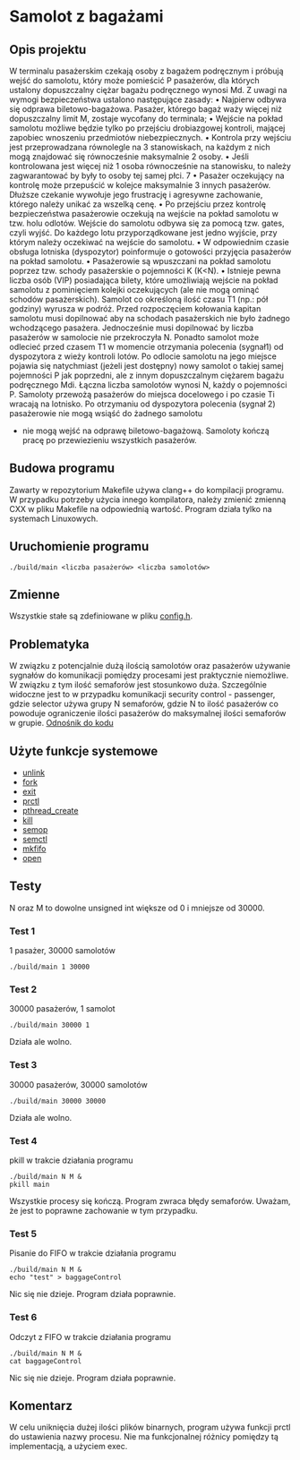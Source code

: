 # Samolot z bagażami

## Opis projektu

W terminalu pasażerskim czekają osoby z bagażem podręcznym i próbują wejść do samolotu, który
może pomieścić P pasażerów, dla których ustalony dopuszczalny ciężar bagażu podręcznego wynosi
Md.
Z uwagi na wymogi bezpieczeństwa ustalono następujące zasady:
• Najpierw odbywa się odprawa biletowo-bagażowa. Pasażer, którego bagaż waży więcej niż
dopuszczalny limit M, zostaje wycofany do terminala;
• Wejście na pokład samolotu możliwe będzie tylko po przejściu drobiazgowej kontroli, mającej
zapobiec wnoszeniu przedmiotów niebezpiecznych.
• Kontrola przy wejściu jest przeprowadzana równolegle na 3 stanowiskach, na każdym z nich
mogą znajdować się równocześnie maksymalnie 2 osoby.
• Jeśli kontrolowana jest więcej niż 1 osoba równocześnie na stanowisku, to należy
zagwarantować by były to osoby tej samej płci.
7
• Pasażer oczekujący na kontrolę może przepuścić w kolejce maksymalnie 3 innych
pasażerów. Dłuższe czekanie wywołuje jego frustrację i agresywne zachowanie, którego
należy unikać za wszelką cenę.
• Po przejściu przez kontrolę bezpieczeństwa pasażerowie oczekują na wejście na pokład
samolotu w tzw. holu odlotów. Wejście do samolotu odbywa się za pomocą tzw. gates, czyli
wyjść. Do każdego lotu przyporządkowane jest jedno wyjście, przy którym należy oczekiwać
na wejście do samolotu.
• W odpowiednim czasie obsługa lotniska (dyspozytor) poinformuje o gotowości przyjęcia
pasażerów na pokład samolotu.
• Pasażerowie są wpuszczani na pokład samolotu poprzez tzw. schody pasażerskie o
pojemności K (K<N).
• Istnieje pewna liczba osób (VIP) posiadająca bilety, które umożliwiają wejście na pokład
samolotu z pominięciem kolejki oczekujących (ale nie mogą ominąć schodów pasażerskich).
Samolot co określoną ilość czasu T1 (np.: pół godziny) wyrusza w podróż. Przed rozpoczęciem
kołowania kapitan samolotu musi dopilnować aby na schodach pasażerskich nie było żadnego
wchodzącego pasażera. Jednocześnie musi dopilnować by liczba pasażerów w samolocie nie
przekroczyła N. Ponadto samolot może odlecieć przed czasem T1 w momencie otrzymania polecenia
(sygnał1) od dyspozytora z wieży kontroli lotów.
Po odlocie samolotu na jego miejsce pojawia się natychmiast (jeżeli jest dostępny) nowy samolot o
takiej samej pojemności P jak poprzedni, ale z innym dopuszczalnym ciężarem bagażu podręcznego
Mdi. Łączna liczba samolotów wynosi N, każdy o pojemności P.
Samoloty przewożą pasażerów do miejsca docelowego i po czasie Ti wracają na lotnisko. Po
otrzymaniu od dyspozytora polecenia (sygnał 2) pasażerowie nie mogą wsiąść do żadnego samolotu
- nie mogą wejść na odprawę biletowo-bagażową. Samoloty kończą pracę po przewiezieniu
wszystkich pasażerów.

## Budowa programu

Zawarty w repozytorium Makefile używa clang++ do kompilacji programu. W przypadku potrzeby użycia innego kompilatora, należy zmienić zmienną CXX w pliku Makefile na odpowiednią wartość. Program działa tylko na systemach Linuxowych.

## Uruchomienie programu

```plaintext
./build/main <liczba pasażerów> <liczba samolotów>
```

## Zmienne

Wszystkie stałe są zdefiniowane w pliku [config.h](src/config.h).

## Problematyka

W związku z potencjalnie dużą ilością samolotów oraz pasażerów używanie sygnałów do komunikacji pomiędzy procesami jest praktycznie niemożliwe. W związku z tym ilość semaforów jest stosunkowo duża. Szczególnie widoczne jest to w przypadku komunikacji security control -
passenger, gdzie selector używa grupy N semaforów, gdzie N to ilość pasażerów co powoduje ograniczenie ilości pasażerów do maksymalnej ilości semaforów w grupie. [Odnośnik do kodu](src/secControl.cpp#L187)

## Użyte funkcje systemowe

- [unlink](src/main.cpp#L218)
- [fork](src/utils.cpp#L142)
- [exit](src/passenger.cpp#L75)
- [prctl](src/utils.cpp#L155)
- [pthread_create](src/secControl.cpp#L338)
- [kill](src/dispatcher.cpp#L60)
- [semop](src/utils.cpp#L254)
- [semctl](src/utils.cpp#L271)
- [mkfifo](src/secControl.cpp#L290)
- [open](src/utils.cpp#L189)

## Testy

N oraz M to dowolne unsigned int większe od 0  i mniejsze od 30000.

### Test 1

1 pasażer, 30000 samolotów

```plaintext
./build/main 1 30000
```

### Test 2

30000 pasażerów, 1 samolot

```plaintext
./build/main 30000 1
```

Działa ale wolno.

### Test 3

30000 pasażerów, 30000 samolotów

```plaintext
./build/main 30000 30000
```

Działa ale wolno.

### Test 4

pkill w trakcie działania programu

```plaintext
./build/main N M &
pkill main
```

Wszystkie procesy się kończą. Program zwraca błędy semaforów. Uważam, że jest to poprawne zachowanie w tym przypadku.

### Test 5

Pisanie do FIFO w trakcie działania programu

```plaintext
./build/main N M &
echo "test" > baggageControl
```

Nic się nie dzieje. Program działa poprawnie.

### Test 6

Odczyt z FIFO w trakcie działania programu

```plaintext
./build/main N M &
cat baggageControl
```

Nic się nie dzieje. Program działa poprawnie.

## Komentarz

W celu uniknięcia dużej ilości plików binarnych, program używa funkcji prctl do ustawienia nazwy procesu. Nie ma funkcjonalnej różnicy pomiędzy tą implementacją, a użyciem exec.
